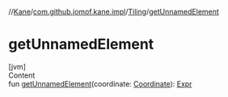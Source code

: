 //[Kane](../../index.md)/[com.github.jomof.kane.impl](../index.md)/[Tiling](index.md)/[getUnnamedElement](get-unnamed-element.md)



# getUnnamedElement  
[jvm]  
Content  
fun [getUnnamedElement](get-unnamed-element.md)(coordinate: [Coordinate](../-coordinate/index.md)): [Expr](../../com.github.jomof.kane/-expr/index.md)  



